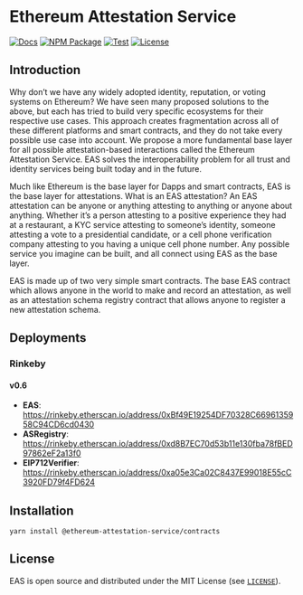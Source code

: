 # Ethereum Attestation Service

[![Docs](https://img.shields.io/badge/docs-%F0%9F%93%84-blue)](https://eas.eth.link)
[![NPM Package](https://img.shields.io/npm/v/@ethereum-attestation-service/contracts.svg)](https://www.npmjs.org/package/@ethereum-attestation-service/contracts)
[![Test](https://github.com/ethereum-attestation-service/contracts/actions/workflows/workflow.yml/badge.svg)](https://github.com/ethereum-attestation-service/contracts/actions/workflows/workflow.yml)
[![License](https://img.shields.io/github/license/ethereum-attestation-service/eas-contracts?style=flat-square)](https://github.com/ethereum-attestation-service/eas-contracts/blob/master/LICENSE)

## Introduction

Why don’t we have any widely adopted identity, reputation, or voting systems on Ethereum? We have seen many proposed solutions to the above, but each has tried to build very specific ecosystems for their respective use cases. This approach creates fragmentation across all of these different platforms and smart contracts, and they do not take every possible use case into account. We propose a more fundamental base layer for all possible attestation-based interactions called the Ethereum Attestation Service. EAS solves the interoperability problem for all trust and identity services being built today and in the future.

Much like Ethereum is the base layer for Dapps and smart contracts, EAS is the base layer for attestations. What is an EAS attestation? An EAS attestation can be anyone or anything attesting to anything or anyone about anything. Whether it’s a person attesting to a positive experience they had at a restaurant, a KYC service attesting to someone’s identity, someone attesting a vote to a presidential candidate, or a cell phone verification company attesting to you having a unique cell phone number. Any possible service you imagine can be built, and all connect using EAS as the base layer.

EAS is made up of two very simple smart contracts. The base EAS contract which allows anyone in the world to make and record an attestation, as well as an attestation schema registry contract that allows anyone to register a new attestation schema.

## Deployments

### Rinkeby

#### v0.6

- **EAS**: <https://rinkeby.etherscan.io/address/0xBf49E19254DF70328C6696135958C94CD6cd0430>
- **ASRegistry**: <https://rinkeby.etherscan.io/address/0xd8B7EC70d53b11e130fba78fBED97862eF2a13f0>
- **EIP712Verifier**: <https://rinkeby.etherscan.io/address/0xa05e3Ca02C8437E99018E55cC3920FD79f4FD624>

## Installation

```console
yarn install @ethereum-attestation-service/contracts
```

## License

EAS is open source and distributed under the MIT License (see [`LICENSE`](./LICENSE)).
